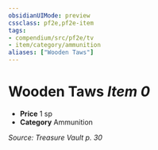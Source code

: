 ```yaml
---
obsidianUIMode: preview
cssclass: pf2e,pf2e-item
tags:
- compendium/src/pf2e/tv
- item/category/ammunition
aliases: ["Wooden Taws"]
---
```

# Wooden Taws *Item 0*  

- **Price** 1 sp
- **Category** Ammunition



*Source: Treasure Vault p. 30*